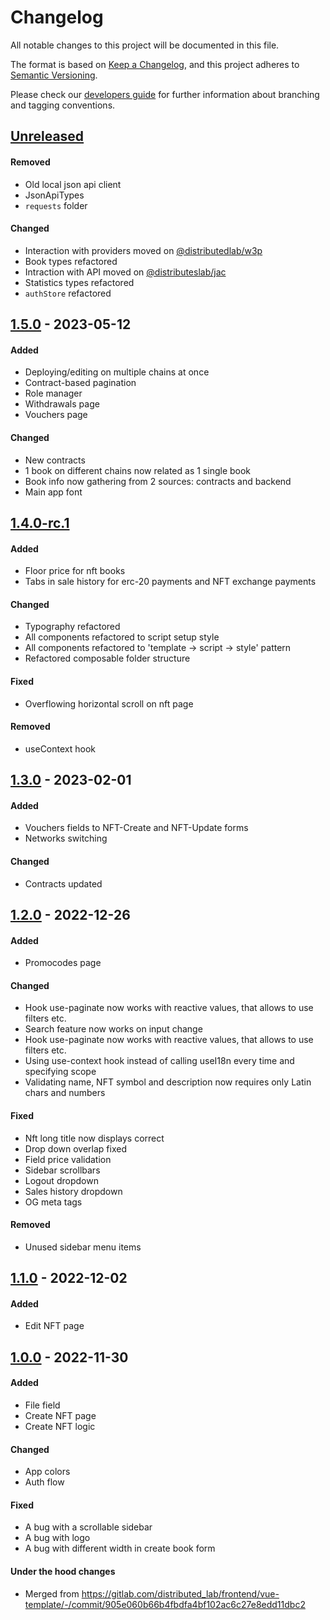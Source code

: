# Changelog
All notable changes to this project will be documented in this file.

The format is based on [Keep a Changelog](https://keepachangelog.com/en/1.0.0/),
and this project adheres to [Semantic Versioning](https://semver.org/spec/v2.0.0.html).

Please check our [developers guide](https://gitlab.com/tokend/developers-guide)
for further information about branching and tagging conventions.

## [Unreleased]
#### Removed
- Old local json api client
- JsonApiTypes
- `requests` folder

#### Changed
- Interaction with providers moved on [@distributedlab/w3p](https://github.com/distributed-lab/web-kit/tree/main/packages/w3p)
- Book types refactored
- Intraction with API moved on [@distributeslab/jac](https://distributed-lab.github.io/web-kit/modules/_distributedlab_jac.html)
- Statistics types refactored
- `authStore` refactored

## [1.5.0] - 2023-05-12
#### Added
- Deploying/editing on multiple chains at once
- Contract-based pagination
- Role manager
- Withdrawals page
- Vouchers page

#### Changed
- New contracts
- 1 book on different chains now related as 1 single book
- Book info now gathering from 2 sources: contracts and backend
- Main app font

## [1.4.0-rc.1]
#### Added
- Floor price for nft books
- Tabs in sale history for erc-20 payments and NFT exchange payments

#### Changed
- Typography refactored
- All components refactored to script setup style
- All components refactored to 'template -> script -> style' pattern
- Refactored composable folder structure

#### Fixed
- Overflowing horizontal scroll on nft page

#### Removed
- useContext hook

## [1.3.0] - 2023-02-01
#### Added
- Vouchers fields to NFT-Create and NFT-Update forms
- Networks switching

#### Changed
- Contracts updated

## [1.2.0] - 2022-12-26
#### Added
- Promocodes page

#### Changed
- Hook use-paginate now works with reactive values, that allows to use filters etc.
- Search feature now works on input change
- Hook use-paginate now works with reactive values, that allows to use filters etc.
- Using use-context hook instead of calling useI18n every time and specifying scope
- Validating name, NFT symbol and description now requires only Latin chars and numbers

#### Fixed
- Nft long title now displays correct
- Drop down overlap fixed
- Field price validation
- Sidebar scrollbars
- Logout dropdown
- Sales history dropdown
- OG meta tags

#### Removed
- Unused sidebar menu items

## [1.1.0] - 2022-12-02
#### Added
- Edit NFT page

## [1.0.0] - 2022-11-30
#### Added
- File field
- Create NFT page
- Create NFT logic

#### Changed
- App colors
- Auth flow

#### Fixed
- A bug with a scrollable sidebar
- A bug with logo
- A bug with different width in create book form

#### Under the hood changes
- Merged from https://gitlab.com/distributed_lab/frontend/vue-template/-/commit/905e060b66b4fbdfa4bf102ac6c27e8edd11dbc2

[Unreleased]: https://github.com/dl-nft-books/admin-panel/compare/v1.5.0...main
[1.5.0]: https://github.com/dl-nft-books/admin-panel/compare/v1.4.0-rc.1...v1.5.0
[1.4.0-rc.1]: https://github.com/dl-nft-books/admin-panel/compare/v1.3.0...v1.4.0-rc.1
[1.3.0]: https://github.com/dl-nft-books/admin-panel/compare/v1.2.0...v1.3.0
[1.2.0]: https://github.com/dl-nft-books/admin-panel/compare/v1.1.0...v1.2.0
[1.1.0]: https://github.com/dl-nft-books/admin-panel/compare/v1.0.0...v1.1.0
[1.0.0]: https://github.com/dl-nft-books/admin-panel/tree/v1.0.0
